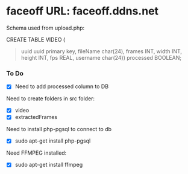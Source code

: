 # faceoff URL: faceoff.ddns.net

Schema used from upload.php:

CREATE TABLE VIDEO (
> uuid uuid primary key,
> fileName char(24),
> frames INT,
> width INT,
> height INT,
> fps REAL,
> username char(24))
> processed BOOLEAN;

### To Do
- [x] Need to add processed column to DB

Need to create folders in src folder:
- [x] video
- [x] extractedFrames

Need to install php-pgsql to connect to db
- [x] sudo apt-get install php-pgsql

Need FFMPEG installed:
- [x] sudo apt-get install ffmpeg
